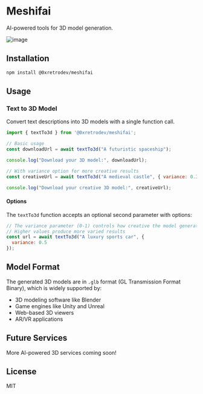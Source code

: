 # Meshifai

AI-powered tools for 3D model generation.

![image](https://github.com/user-attachments/assets/87199a2d-8c58-4600-8c8e-caba895d5c15)

## Installation

```bash
npm install @0xretrodev/meshifai
```

## Usage

### Text to 3D Model

Convert text descriptions into 3D models with a single function call.

```javascript
import { textTo3d } from '@0xretrodev/meshifai';

// Basic usage
const downloadUrl = await textTo3d("A futuristic spaceship");

console.log("Download your 3D model:", downloadUrl);

// With variance option for more creative results
const creativeUrl = await textTo3d("A medieval castle", { variance: 0.3 });

console.log("Download your creative 3D model:", creativeUrl);
```

#### Options

The `textTo3d` function accepts an optional second parameter with options:

```javascript
// The variance parameter (0-1) controls how creative the model generation is
// Higher values produce more varied results
const url = await textTo3d("A luxury sports car", { 
  variance: 0.5 
});
```

## Model Format

The generated 3D models are in `.glb` format (GL Transmission Format Binary), which is widely supported by:

- 3D modeling software like Blender
- Game engines like Unity and Unreal
- Web-based 3D viewers
- AR/VR applications

## Future Services

More AI-powered 3D services coming soon!

## License

MIT
